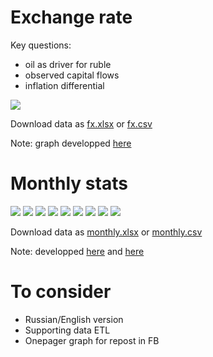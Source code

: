 Exchange rate
=============
Key questions:
- oil as driver for ruble 
- observed capital flows 
- inflation differential 

![](images/rub_oil.png)

Download data as [fx.xlsx](data/fx.xlsx) or [fx.csv](data/fx.csv)

Note: graph developped [here](https://github.com/epogrebnyak/viz_demo) 


Monthly stats
=============

![](images/m_GDP.png)
![](images/m_CPI.png)
![](images/m_GOV.png)
![](images/m_GOV2.png)
![](images/m_FX.png)
![](images/m_BOP.png)
![](images/m_CREDIT.png)
![](images/m_REAL.png)
![](images/m_REAL2.png)

Download data as [monthly.xlsx](data/monthly.xlsx) or [monthly.csv](data/monthly.csv)

Note: developped [here](https://github.com/epogrebnyak/data-lab) and [here](https://github.com/epogrebnyak/data-rosstat-kep)

To consider
===========

- Russian/English version
- Supporting data ETL
- Onepager graph for repost in FB

